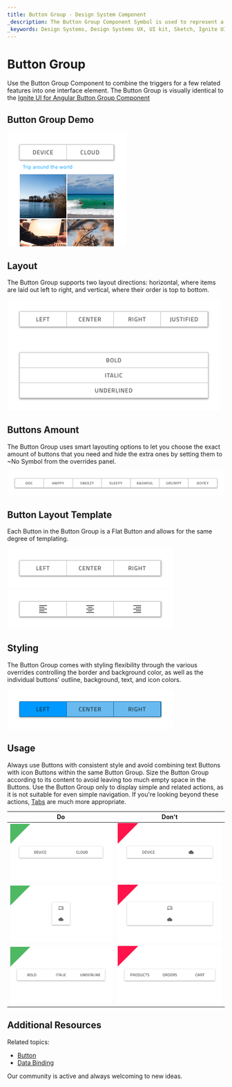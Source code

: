 ```yaml
---
title: Button Group - Design System Component
_description: The Button Group Component Symbol is used to represent a few simple actions that conceptually belong together. 
_keywords: Design Systems, Design Systems UX, UI kit, Sketch, Ignite UI for Angular, Sketch to Angular, Sketch to Angular, Angular, Angular Design System, Export code from Sketch, Design Kits for Angular, Sketch HTML, Sketch to HTML, Sketch UI kits
---
```


# Button Group

Use the Button Group Component to combine the triggers for a few related features into one interface element. The Button Group is visually identical to the [Ignite UI for Angular Button Group Component](https://www.infragistics.com/products/ignite-ui-angular/angular/components/buttongroup.html)

## Button Group Demo

<img class="responsive-img" src="../images/button-group_demo.png" srcset="../images/button-group_demo@2x.png 2x" />

## Layout

The Button Group supports two layout directions: horizontal, where items are laid out left to right, and vertical, where their order is top to bottom.

<img class="responsive-img" src="../images/button-group_horizontal.png" srcset="../images/button-group_horizontal@2x.png 2x" />
<img class="responsive-img" src="../images/button-group_vertical.png" srcset="../images/button-group_vertical@2x.png 2x" />

## Buttons Amount

The Button Group uses smart layouting options to let you choose the exact amount of buttons that you need and hide the extra ones by setting them to ~No Symbol from the overrides panel.

<img class="responsive-img" src="../images/button-group_amount.png" srcset="../images/button-group_amount@2x.png 2x" />

## Button Layout Template

Each Button in the Button Group is a Flat Button and allows for the same degree of templating.

<img class="responsive-img" src="../images/button-group_text.png" srcset="../images/button-group_text@2x.png 2x" />
<img class="responsive-img" src="../images/button-group_icon.png" srcset="../images/button-group_icon@2x.png 2x" />

## Styling

The Button Group comes with styling flexibility through the various overrides controlling the border and background color, as well as the individual buttons' outline, background, text, and icon colors.

<img class="responsive-img" src="../images/button-group_styling.png" srcset="../images/button-group_styling@2x.png 2x" />

## Usage

Always use Buttons with consistent style and avoid combining text Buttons with icon Buttons within the same Button Group. Size the Button Group according to its content to avoid leaving too much empty space in the Buttons. Use the Button Group only to display simple and related actions, as it is not suitable for even simple navigation. If you're looking beyond these actions, [Tabs](tabs.md) are much more appropriate.

| Do                                  | Don't                                 |
| ----------------------------------- | ------------------------------------- |
| <img class="responsive-img" src="../images/button-group_do1.png" srcset="../images/button-group_do1@2x.png 2x" /> | <img class="responsive-img" src="../images/button-group_dont1.png" srcset="../images/button-group_dont1@2x.png 2x" /> |
| <img class="responsive-img" src="../images/button-group_do2.png" srcset="../images/button-group_do2@2x.png 2x" /> | <img class="responsive-img" src="../images/button-group_dont2.png" srcset="../images/button-group_dont2@2x.png 2x" /> |
| <img class="responsive-img" src="../images/button-group_do3.png" srcset="../images/button-group_do3@2x.png 2x" /> | <img class="responsive-img" src="../images/button-group_dont3.png" srcset="../images/button-group_dont3@2x.png 2x" /> |

## Additional Resources

Related topics:

- [Button](button.md)
- [Data Binding](../codegen/data-binding.md)
  <div class="divider--half"></div>

Our community is active and always welcoming to new ideas.


